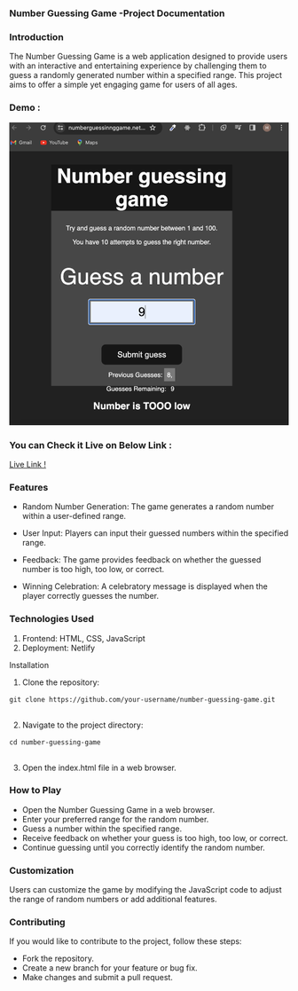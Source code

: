 ### Number Guessing Game -Project Documentation

### Introduction
The Number Guessing Game is a web application designed to provide users with an interactive and entertaining experience by challenging them to guess a randomly generated number within a specified range. This project aims to offer a simple yet engaging game for users of all ages.



### Demo :

![Alt text](numbergussing.png)

### You can Check it Live on Below Link :

[Live Link !](https://numberguessinnggame.netlify.app/)



### Features

- Random Number Generation: The game generates a random number within a user-defined range.

- User Input: Players can input their guessed numbers within the specified range.

- Feedback: The game provides feedback on whether the guessed number is too high, too low, or correct.

- Winning Celebration: A celebratory message is displayed when the player correctly guesses the number.

### Technologies Used
1. Frontend: HTML, CSS, JavaScript
2. Deployment: Netlify


Installation

1. Clone the repository:
```
git clone https://github.com/your-username/number-guessing-game.git


```

2. Navigate to the project directory:

```
cd number-guessing-game


```

3. Open the index.html file in a web browser.


### How to Play
- Open the Number Guessing Game in a web browser.
- Enter your preferred range for the random number.
- Guess a number within the specified range.
- Receive feedback on whether your guess is too high, too low, or      correct.
- Continue guessing until you correctly identify the random number.


### Customization

Users can customize the game by modifying the JavaScript code to adjust the range of random numbers or add additional features.


### Contributing

If you would like to contribute to the project, follow these steps:

- Fork the repository.
- Create a new branch for your feature or bug fix.
- Make changes and submit a pull request.